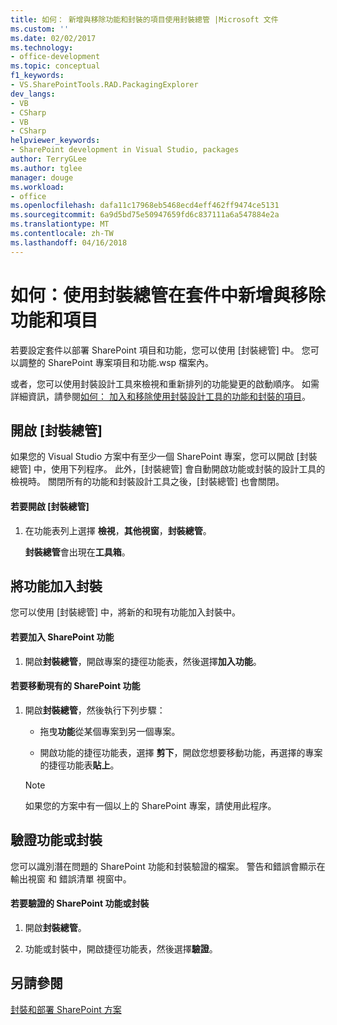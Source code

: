 ```yaml
---
title: 如何： 新增與移除功能和封裝的項目使用封裝總管 |Microsoft 文件
ms.custom: ''
ms.date: 02/02/2017
ms.technology:
- office-development
ms.topic: conceptual
f1_keywords:
- VS.SharePointTools.RAD.PackagingExplorer
dev_langs:
- VB
- CSharp
- VB
- CSharp
helpviewer_keywords:
- SharePoint development in Visual Studio, packages
author: TerryGLee
ms.author: tglee
manager: douge
ms.workload:
- office
ms.openlocfilehash: dafa11c17968eb5468ecd4eff462ff9474ce5131
ms.sourcegitcommit: 6a9d5bd75e50947659fd6c837111a6a547884e2a
ms.translationtype: MT
ms.contentlocale: zh-TW
ms.lasthandoff: 04/16/2018
---
```

# <a name="how-to-add-and-remove-features-and-items-to-a-package-by-using-the-packaging-explorer"></a>如何：使用封裝總管在套件中新增與移除功能和項目
  若要設定套件以部署 SharePoint 項目和功能，您可以使用 [封裝總管] 中。 您可以調整的 SharePoint 專案項目和功能.wsp 檔案內。  
  
 或者，您可以使用封裝設計工具來檢視和重新排列的功能變更的啟動順序。 如需詳細資訊，請參閱[如何： 加入和移除使用封裝設計工具的功能和封裝的項目](../sharepoint/how-to-add-and-remove-features-and-items-to-a-package-by-using-the-package-designer.md)。  
  
## <a name="opening-the-packaging-explorer"></a>開啟 [封裝總管]  
 如果您的 Visual Studio 方案中有至少一個 SharePoint 專案，您可以開啟 [封裝總管] 中，使用下列程序。 此外，[封裝總管] 會自動開啟功能或封裝的設計工具的檢視時。 關閉所有的功能和封裝設計工具之後，[封裝總管] 也會關閉。  
  
#### <a name="to-open-the-packaging-explorer"></a>若要開啟 [封裝總管]  
  
1.  在功能表列上選擇 **檢視**，**其他視窗**，**封裝總管**。  
  
     **封裝總管**會出現在**工具箱**。  
  
## <a name="adding-a-feature-to-a-package"></a>將功能加入封裝  
 您可以使用 [封裝總管] 中，將新的和現有功能加入封裝中。  
  
#### <a name="to-add-a-sharepoint-feature"></a>若要加入 SharePoint 功能  
  
1.  開啟**封裝總管**，開啟專案的捷徑功能表，然後選擇**加入功能**。  
  
#### <a name="to-move-an-existing-sharepoint-feature"></a>若要移動現有的 SharePoint 功能  
  
1.  開啟**封裝總管**，然後執行下列步驟：  
  
    -   拖曳**功能**從某個專案到另一個專案。  
  
    -   開啟功能的捷徑功能表，選擇 **剪下**，開啟您想要移動功能，再選擇的專案的捷徑功能表**貼上**。  
  
    > [!NOTE]  
    >  如果您的方案中有一個以上的 SharePoint 專案，請使用此程序。  
  
## <a name="validating-a-feature-or-package"></a>驗證功能或封裝  
 您可以識別潛在問題的 SharePoint 功能和封裝驗證的檔案。 警告和錯誤會顯示在輸出視窗 和 錯誤清單 視窗中。  
  
#### <a name="to-validate-a-sharepoint-feature-or-package"></a>若要驗證的 SharePoint 功能或封裝  
  
1.  開啟**封裝總管**。  
  
2.  功能或封裝中，開啟捷徑功能表，然後選擇**驗證**。  
  
## <a name="see-also"></a>另請參閱  
 [封裝和部署 SharePoint 方案](../sharepoint/packaging-and-deploying-sharepoint-solutions.md)  
  
  
